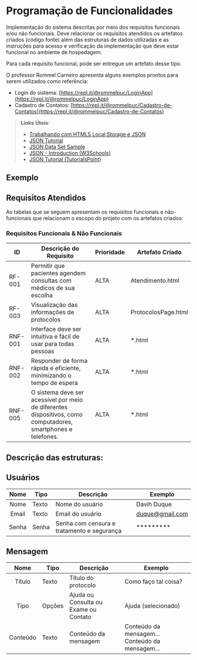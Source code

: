 # Programação de Funcionalidades

Implementação do sistema descritas por meio dos requisitos funcionais e/ou não funcionais. Deve relacionar os requisitos atendidos os artefatos criados (código fonte) além das estruturas de dados utilizadas e as instruções para acesso e verificação da implementação que deve estar funcional no ambiente de hospedagem.

Para cada requisito funcional, pode ser entregue um artefato desse tipo.

O professor Rommel Carneiro apresenta alguns exemplos prontos para serem utilizados como referência:
- Login do sistema: [https://repl.it/@rommelpuc/LoginApp](https://repl.it/@rommelpuc/LoginApp) 
- Cadastro de Contatos: [https://repl.it/@rommelpuc/Cadastro-de-Contatos](https://repl.it/@rommelpuc/Cadastro-de-Contatos)


> **Links Úteis**:
>
> - [Trabalhando com HTML5 Local Storage e JSON](https://www.devmedia.com.br/trabalhando-com-html5-local-storage-e-json/29045)
> - [JSON Tutorial](https://www.w3resource.com/JSON)
> - [JSON Data Set Sample](https://opensource.adobe.com/Spry/samples/data_region/JSONDataSetSample.html)
> - [JSON - Introduction (W3Schools)](https://www.w3schools.com/js/js_json_intro.asp)
> - [JSON Tutorial (TutorialsPoint)](https://www.tutorialspoint.com/json/index.htm)

## Exemplo

## Requisitos Atendidos

As tabelas que se seguem apresentam os requisitos funcionais e não-funcionais que relacionam o escopo do projeto com os artefatos criados:

### Requisitos Funcionais & Não Funcionais

|ID    | Descrição do Requisito | Prioridade | Artefato Criado |
|------|------------------------|------------|-----------------|
|RF-001| Permitir que pacientes agendem consultas com médicos de sua escolha | ALTA | Atendimento.html |
|RF-003| Visualização das informações de protocolos | ALTA | ProtocolosPage.html |
|RNF-001| Interface deve ser intuitiva e fácil de usar para todas pessoas | ALTA | *.html |
|RNF-002| Responder de forma rápida e eficiente, minimizando o tempo de espera | ALTA | *.html |
|RNF-005| O sistema deve ser acessível por meio de diferentes dispositivos, como computadores, smartphones e telefones. | ALTA | *.html |

## Descrição das estruturas:

## Usuários
|  **Nome**      | **Tipo**          | **Descrição**                             | **Exemplo**                                    |
|:--------------:|-------------------|-------------------------------------------|------------------------------------------------|
| Nome        | Texto             | Nome do usuário                      | Davih Duque                                |
| Email     | Texto             | Email do usuário                       | duque@gmail.com                          |
| Senha | Senha  | Senha com censura e tratamento e segurança | ********* |

## Mensagem
|  **Nome**      | **Tipo**          | **Descrição**                             | **Exemplo**                                    |
|:--------------:|-------------------|-------------------------------------------|------------------------------------------------|
| Título         | Texto             | Título do protocolo                         | Como faço tal coisa?                                  |
| Tipo | Opções  | Ajuda ou Consulta ou Exame ou Contato| Ajuda (selecionado)
| Conteúdo         | Texto             | Conteúdo da mensagem                     | Conteúdo da mensagem... Conteúdo da mensagem...                           |

